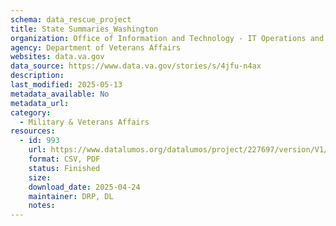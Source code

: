 ```yaml
---
schema: data_rescue_project 
title: State Summaries_Washington
organization: Office of Information and Technology - IT Operations and Services (ITOPS)
agency: Department of Veterans Affairs
websites: data.va.gov
data_source: https://www.data.va.gov/stories/s/4jfu-n4ax
description: 
last_modified: 2025-05-13
metadata_available: No
metadata_url: 
category:
  - Military & Veterans Affairs 
resources:
  - id: 993
    url: https://www.datalumos.org/datalumos/project/227697/version/V1/view
    format: CSV, PDF
    status: Finished
    size: 
    download_date: 2025-04-24
    maintainer: DRP, DL
    notes: 
---
```

